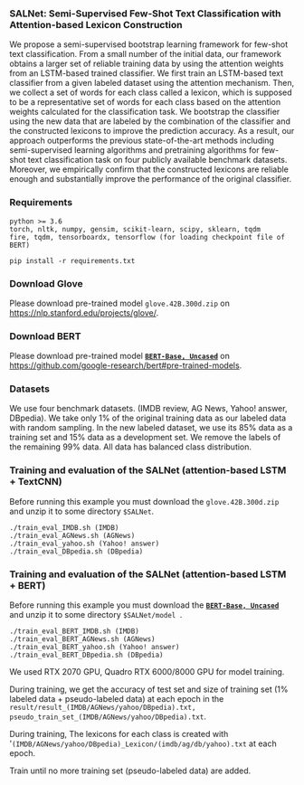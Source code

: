 ### SALNet: Semi-Supervised Few-Shot Text Classification with Attention-based Lexicon Construction

We propose a semi-supervised bootstrap learning framework for few-shot text classification. From a small number of the initial data, our framework obtains a larger set of reliable training data by using the attention weights from an LSTM-based trained classifier. We first train an LSTM-based text classifier from a given labeled dataset using the attention mechanism. Then, we collect a set of words for each class called a lexicon, which is supposed to be a representative set of words for each class based on the attention weights calculated for the classification task. We bootstrap the classifier using the new data that are labeled by the combination of the classifier and the constructed lexicons to improve the prediction accuracy. As a result, our approach outperforms the previous state-of-the-art methods including semi-supervised learning algorithms and pretraining algorithms for  few-shot text classification task on four publicly available benchmark datasets. Moreover, we empirically confirm that the constructed lexicons are reliable enough and substantially improve the performance of the original classifier.

### Requirements

    python >= 3.6
    torch, nltk, numpy, gensim, scikit-learn, scipy, sklearn, tqdm
    fire, tqdm, tensorboardx, tensorflow (for loading checkpoint file of BERT)

    pip install -r requirements.txt

### Download Glove

Please download pre-trained model `glove.42B.300d.zip` on https://nlp.stanford.edu/projects/glove/. 

### Download BERT

Please download pre-trained model **[`BERT-Base, Uncased`](https://storage.googleapis.com/bert_models/2018_10_18/uncased_L-12_H-768_A-12.zip)** on https://github.com/google-research/bert#pre-trained-models.

### Datasets

We use four benchmark datasets. (IMDB review, AG News, Yahoo! answer, DBpedia). We take only 1% of the original training data as our labeled data with random sampling. In the new labeled dataset, we use its 85% data as a training set and 15% data as a development set. We remove the labels of the remaining 99% data. All data has balanced class distribution.

### Training and evaluation of the SALNet (attention-based LSTM + TextCNN)

Before running this example you must download the `glove.42B.300d.zip` and unzip it to some directory `$SALNet`. 

    ./train_eval_IMDB.sh (IMDB)
    ./train_eval_AGNews.sh (AGNews)
    ./train_eval_yahoo.sh (Yahoo! answer)
    ./train_eval_DBpedia.sh (DBpedia)

### Training and evaluation of the SALNet (attention-based LSTM + BERT)

Before running this example you must download the **[`BERT-Base, Uncased`](https://storage.googleapis.com/bert_models/2018_10_18/uncased_L-12_H-768_A-12.zip)** and unzip it to some directory `$SALNet/model `.

    ./train_eval_BERT_IMDB.sh (IMDB)
    ./train_eval_BERT_AGNews.sh (AGNews)
    ./train_eval_BERT_yahoo.sh (Yahoo! answer)
    ./train_eval_BERT_DBpedia.sh (DBpedia)

We used RTX 2070 GPU, Quadro RTX 6000/8000 GPU for model training.

During training, we get the accuracy of test set and  size of training set (1% labeled data + pseudo-labeled data) at each epoch in the  `result/result_(IMDB/AGNews/yahoo/DBpedia).txt, pseudo_train_set_(IMDB/AGNews/yahoo/DBpedia).txt`.

During training, The lexicons for each class is created with '`(IMDB/AGNews/yahoo/DBpedia)_Lexicon/(imdb/ag/db/yahoo).txt` at each epoch.

Train until  no more training set (pseudo-labeled data) are added.

